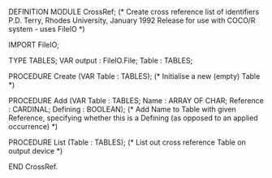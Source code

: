 DEFINITION MODULE CrossRef;
(* Create cross reference list of identifiers
   P.D. Terry, Rhodes University, January 1992
   Release for use with COCO/R system - uses FileIO *)

  IMPORT FileIO;

  TYPE
    TABLES;
  VAR
    output : FileIO.File;
    Table : TABLES;

  PROCEDURE Create (VAR Table : TABLES);
  (* Initialise a new (empty) Table *)

  PROCEDURE Add (VAR Table : TABLES; Name : ARRAY OF CHAR;
                 Reference : CARDINAL; Defining : BOOLEAN);
  (* Add Name to Table with given Reference, specifying whether this is a
     Defining (as opposed to an applied occurrence) *)

  PROCEDURE List (Table : TABLES);
  (* List out cross reference Table on output device *)

  END CrossRef.
